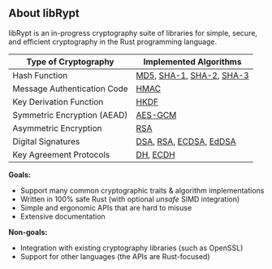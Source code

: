 ## About libRypt
libRypt is an in-progress cryptography suite of libraries for simple, secure, and efficient cryptography in the Rust programming language.

| **Type of Cryptography**                      | **Implemented Algorithms** |
|-----------------------------------------------|----------------------------|
| Hash Function                                 | [MD5](https://www.github.com/librypt/librypt-hash-md5), [SHA-1](https://www.github.com/librypt/librypt-hash-sha1), [SHA-2](https://www.github.com/librypt/librypt-hash-sha2), [SHA-3](https://www.github.com/librypt/librypt-hash-sha3) |
| Message Authentication Code | [HMAC](https://www.github.com/librypt/librypt-mac-hmac)                      |
| Key Derivation Function                       | [HKDF](https://www.github.com/librypt/librypt-kdf-hkdf)    |
| Symmetric Encryption (AEAD)                   | [AES-GCM](https://www.github.com/librypt/librypt-aead-aes) |
| Asymmetric Encryption                         | [RSA](https://www.github.com/librypt/librypt-aea-rsa)      |
| Digital Signatures                            | [DSA](https://www.github.com/librypt/librypt-signature-dsa), [RSA](https://www.github.com/librypt/librypt-signature-rsa), [ECDSA](https://www.github.com/librypt/librypt-signature-ecdsa), [EdDSA](https://www.github.com/librypt/librypt-signature-eddsa) |
| Key Agreement Protocols                       | [DH](https://www.github.com/librypt/librypt-kap-dh), [ECDH](https://www.github.com/librypt/librypt-kap-ecdh) |

**Goals:**
* Support many common cryptographic traits & algorithm implementations
* Written in 100% safe Rust (with optional *unsafe* SIMD integration)
* Simple and ergonomic APIs that are hard to misuse
* Extensive documentation

**Non-goals:**
* Integration with existing cryptography libraries (such as OpenSSL)
* Support for other languages (the APIs are Rust-focused)
